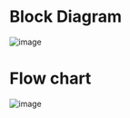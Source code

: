 # Block Diagram
![image](https://user-images.githubusercontent.com/104186419/168267366-5b8fac24-4345-4dec-8af3-836b69f64d46.png)

# Flow chart
![image](https://user-images.githubusercontent.com/104186419/168279787-5b7dc4c6-62b7-4eea-9e36-b472af3c9e58.png)

